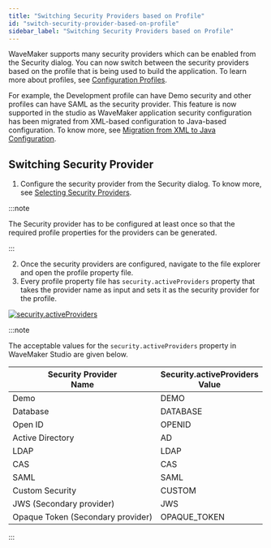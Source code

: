 ```yaml
---
title: "Switching Security Providers based on Profile"
id: "switch-security-provider-based-on-profile"
sidebar_label: "Switching Security Providers based on Profile"
---
```


WaveMaker supports many security providers which can be enabled from the Security dialog.
You can now switch between the security providers based on the profile that is being used to build the application. To learn more about profiles, see [Configuration Profiles](/learn/app-development/deployment/configuration-profiles/).

For example, the Development profile can have Demo security and other profiles can have SAML as the security provider. This feature is now supported in the studio as WaveMaker application security configuration has been migrated from XML-based configuration to Java-based configuration. To know more, see [Migration from XML to Java Configuration](/learn/blog/2023/09/05/xml-to-java-configuration-migration.md).

## Switching Security Provider

1. Configure the security provider from the Security dialog. To know more, see [Selecting Security Providers](/learn/app-development/app-security/authentication/#selecting-security-providers).
 
:::note

The Security provider has to be configured at least once so that the required profile properties for the providers can be generated.

:::

2. Once the security providers are configured, navigate to the file explorer and open the profile property file.
3. Every profile property file has `security.activeProviders` property that takes the provider name as input and sets it as the security provider for the profile.

[![security.activeProviders](/learn/assets/security-active-providers.png)](/learn/assets/security-active-providers.png)

:::note

The acceptable values for the `security.activeProviders` property in WaveMaker Studio are given below.

| Security Provider <br/>Name | Security.activeProviders <br/>Value |
| ----- | ------ |
|Demo|DEMO|
|Database|DATABASE|
|Open ID|OPENID|
|Active Directory|AD|
|LDAP|LDAP|
|CAS|CAS|
|SAML|SAML|
|Custom Security|CUSTOM|
|JWS (Secondary provider)|JWS|
|Opaque Token (Secondary provider)|OPAQUE_TOKEN|

:::

